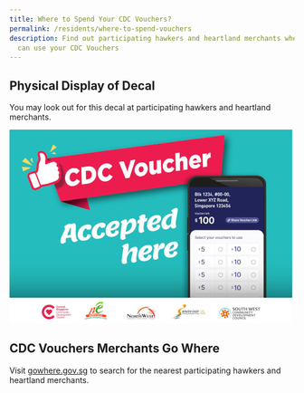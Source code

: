 ```yaml
---
title: Where to Spend Your CDC Vouchers?
permalink: /residents/where-to-spend-vouchers
description: Find out participating hawkers and heartland merchants where you
  can use your CDC Vouchers
---
```

## Physical Display of Decal 
You may look out for this decal at participating hawkers and heartland merchants.

![Merchant's Decal](/images/merchants-decal-500.jpg)

## CDC Vouchers Merchants Go Where
Visit [gowhere.gov.sg](https://www.gowhere.gov.sg/cdcvouchersmerchants) to search for the nearest participating hawkers and heartland merchants.


<style>
a.bp-button {
	height: 6em !important;
	white-space:pre-line !important;
}
</style>